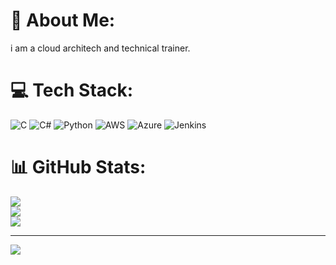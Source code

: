 # 💫 About Me:
i am a cloud architech and technical trainer.


# 💻 Tech Stack:
![C](https://img.shields.io/badge/c-%2300599C.svg?style=for-the-badge&logo=c&logoColor=white) ![C#](https://img.shields.io/badge/c%23-%23239120.svg?style=for-the-badge&logo=csharp&logoColor=white) ![Python](https://img.shields.io/badge/python-3670A0?style=for-the-badge&logo=python&logoColor=ffdd54) ![AWS](https://img.shields.io/badge/AWS-%23FF9900.svg?style=for-the-badge&logo=amazon-aws&logoColor=white) ![Azure](https://img.shields.io/badge/azure-%230072C6.svg?style=for-the-badge&logo=microsoftazure&logoColor=white) ![Jenkins](https://img.shields.io/badge/jenkins-%232C5263.svg?style=for-the-badge&logo=jenkins&logoColor=white)
# 📊 GitHub Stats:
![](https://github-readme-stats.vercel.app/api?username=shashikanthgit&theme=vue-dark&hide_border=true&include_all_commits=true&count_private=true)<br/>
![](https://nirzak-streak-stats.vercel.app/?user=shashikanthgit&theme=vue-dark&hide_border=true)<br/>
![](https://github-readme-stats.vercel.app/api/top-langs/?username=shashikanthgit&theme=vue-dark&hide_border=true&include_all_commits=true&count_private=true&layout=compact)

---
[![](https://visitcount.itsvg.in/api?id=shashikanthgit&icon=0&color=0)](https://visitcount.itsvg.in)

